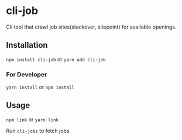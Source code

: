 # cli-job

Cli tool that crawl job sites(stackover, sitepoint) for available openings.

## Installation
`npm install cli-job` or `yarn add cli-job`

### For Developer 
 `yarn install` or `npm install`


## Usage
`npm link` or `yarn link`

Run `cli-jobs` to fetch jobs